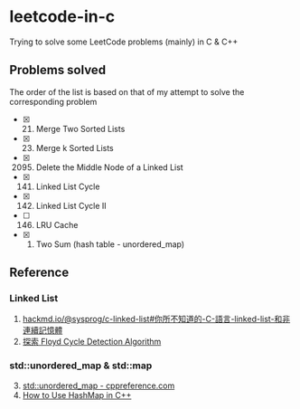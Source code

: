 # leetcode-in-c
Trying to solve some LeetCode problems (mainly) in C & C++

## Problems solved
The order of the list is based on that of my attempt to solve the corresponding problem

- [X] 21. Merge Two Sorted Lists
- [X] 23. Merge k Sorted Lists
- [X] 2095. Delete the Middle Node of a Linked List
- [X] 141. Linked List Cycle
- [X] 142. Linked List Cycle II
- [ ] 146. LRU Cache
- [X] 1. Two Sum (hash table - unordered_map)

## Reference
### Linked List
1. [hackmd.io/@sysprog/c-linked-list#你所不知道的-C-語言-linked-list-和非連續記憶體](https://hackmd.io/@sysprog/c-linked-list#%E4%BD%A0%E6%89%80%E4%B8%8D%E7%9F%A5%E9%81%93%E7%9A%84-C-%E8%AA%9E%E8%A8%80-linked-list-%E5%92%8C%E9%9D%9E%E9%80%A3%E7%BA%8C%E8%A8%98%E6%86%B6%E9%AB%94)
2. [探索 Floyd Cycle Detection Algorithm](https://medium.com/@orionssl/%E6%8E%A2%E7%B4%A2-floyd-cycle-detection-algorithm-934cdd05beb9)
### std::unordered_map & std::map
3. [std::unordered_map - cppreference.com](https://en.cppreference.com/w/cpp/container/unordered_map)
4. [How to Use HashMap in C++](https://www.delftstack.com/howto/cpp/use-a-hashmap-in-cpp/)
